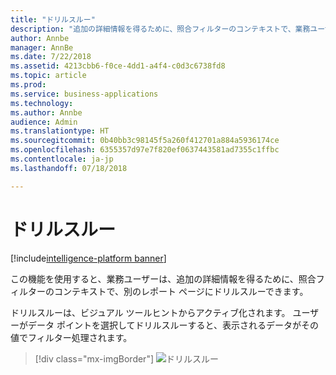 ```yaml
---
title: "ドリルスルー"
description: "追加の詳細情報を得るために、照合フィルターのコンテキストで、業務ユーザーが別のレポート ページにドリルスルーできるようにします。"
author: Annbe
manager: AnnBe
ms.date: 7/22/2018
ms.assetid: 4213cbb6-f0ce-4dd1-a4f4-c0d3c6738fd8
ms.topic: article
ms.prod: 
ms.service: business-applications
ms.technology: 
ms.author: Annbe
audience: Admin
ms.translationtype: HT
ms.sourcegitcommit: 0b40bb3c98145f5a260f412701a884a5936174ce
ms.openlocfilehash: 6355357d97e7f820ef0637443581ad7355c1ffbc
ms.contentlocale: ja-jp
ms.lasthandoff: 07/18/2018

---
```

# <a name="drillthrough"></a>ドリルスルー

[!include[intelligence-platform banner](../../includes/intelligence-platform.md)]




この機能を使用すると、業務ユーザーは、追加の詳細情報を得るために、照合フィルターのコンテキストで、別のレポート ページにドリルスルーできます。 

ドリルスルーは、ビジュアル ツールヒントからアクティブ化されます。 ユーザーがデータ ポイントを選択してドリルスルーすると、表示されるデータがその値でフィルター処理されます。

> [!div class="mx-imgBorder"]
> ![](media/drill-through-1.png "ドリルスルー")

